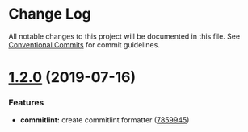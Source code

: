 # Change Log

All notable changes to this project will be documented in this file.
See [Conventional Commits](https://conventionalcommits.org) for commit guidelines.

# [1.2.0](https://github.com/atlantisunited/beholder/compare/v1.0.0...v1.2.0) (2019-07-16)


### Features

* **commitlint:** create commitlint formatter ([7859945](https://github.com/atlantisunited/beholder/commit/7859945))
